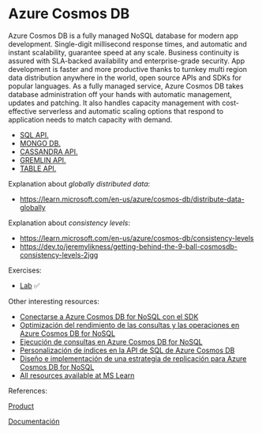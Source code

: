 # Azure Cosmos DB

Azure Cosmos DB is a fully managed NoSQL database for modern app development. Single-digit millisecond response times, and automatic and instant scalability, guarantee speed at any scale. Business continuity is assured with SLA-backed availability and enterprise-grade security. App development is faster and more productive thanks to turnkey multi region data distribution anywhere in the world, open source APIs and SDKs for popular languages. As a fully managed service, Azure Cosmos DB takes database administration off your hands with automatic management, updates and patching. It also handles capacity management with cost-effective serverless and automatic scaling options that respond to application needs to match capacity with demand.

- [SQL API.](./SQL_API/README.md)   
- [MONGO DB.](./MONGO_DB/README.md)  
- [CASSANDRA API.](./CASSANDRA_API/README.md)  
- [GREMLIN API.](./GREMLIN_API/README.md)  
- [TABLE API.](./TABLE_API/README.md)  

Explanation about *globally distributed data*:
* https://learn.microsoft.com/en-us/azure/cosmos-db/distribute-data-globally

Explanation about *consistency levels*:  
* https://learn.microsoft.com/en-us/azure/cosmos-db/consistency-levels  
* https://dev.to/jeremylikness/getting-behind-the-9-ball-cosmosdb-consistency-levels-2jgg  

Exercises:

- [Lab](https://microsoftlearning.github.io/AZ-204-DevelopingSolutionsforMicrosoftAzure/Instructions/Labs/AZ-204_lab_04.html) :white_check_mark:

Other interesting resources:
- [Conectarse a Azure Cosmos DB for NoSQL con el SDK](https://learn.microsoft.com/es-es/training/paths/connect-to-azure-cosmos-db-sql-api-sdk/)
- [Optimización del rendimiento de las consultas y las operaciones en Azure Cosmos DB for NoSQL](https://learn.microsoft.com/es-es/training/paths/optimize-query-performance-azure-cosmos-db-sql-api/)
- [Ejecución de consultas en Azure Cosmos DB for NoSQL](https://learn.microsoft.com/es-es/training/paths/execute-queries-azure-cosmos-db-sql-api/)
- [Personalización de índices en la API de SQL de Azure Cosmos DB](https://learn.microsoft.com/es-es/training/modules/customize-indexes-azure-cosmos-db-sql-api/)
- [Diseño e implementación de una estrategia de replicación para Azure Cosmos DB for NoSQL](https://learn.microsoft.com/es-es/training/paths/design-implement-replication-strategy-cosmos-db-sql-api/)
- [All resources available at MS Learn](https://learn.microsoft.com/es-es/training/browse/?terms=cosmos)


References:

[Product](https://azure.microsoft.com/en-us/products/cosmos-db/)

[Documentación](https://learn.microsoft.com/en-us/azure/cosmos-db/)
